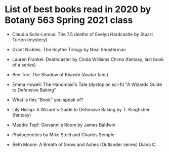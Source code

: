 # List of best books read in 2020 by Botany 563 Spring 2021 class

- Claudia Solis-Lemus: The 7.5 deaths of Evelyn Hardcastle by Stuart Turton (mystery)
- Grant Nickles: The Scythe Trilogy by Neal Shusterman
- Lauren Frankel: Deathcaster by Cinda Williams Chima (fantasy, last book of a series)

- Ben Teo: The Shadow of Kiyoshi (Avatar fans)
- Emma Howell: The Handmaid's Tale (dystopian sci-fi)
"A Wizards Guide to Defensive Baking"
- What is this "Book" you speak of?
- Lily Hislop: A Wizard's Guide to Defensive Baking by T. Kingfisher (fantasy)
- Maddie Topf: Giovanni's Room by James Baldwin
- Phylogenetics by Mike Steel and Charles Semple
- Beth Moore: A Breath of Snow and Ashes (Outlander series) Diana C.


